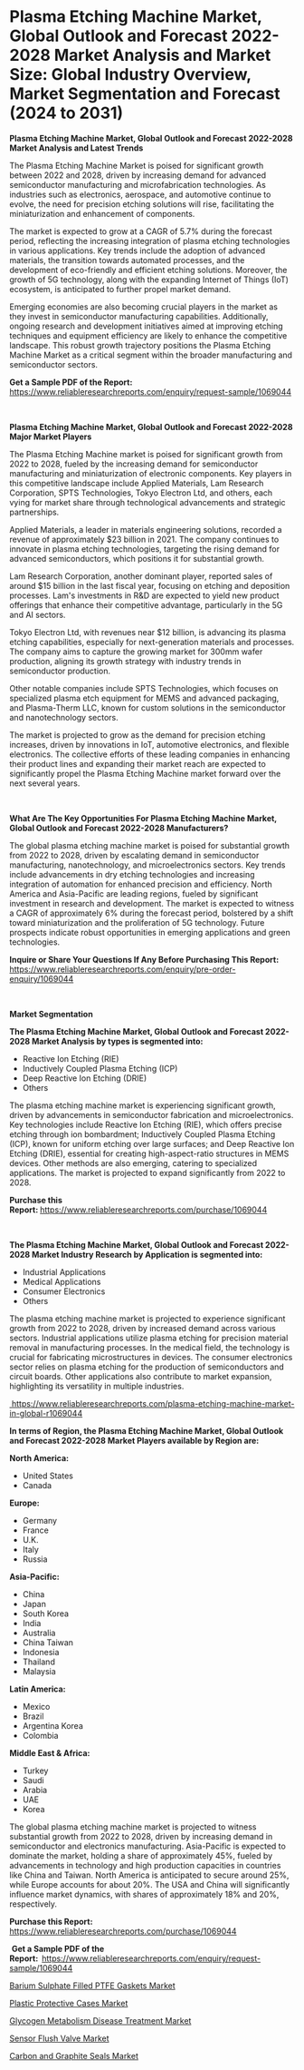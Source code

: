 <p><h1>Plasma Etching Machine Market, Global Outlook and Forecast 2022-2028 Market Analysis and Market Size: Global Industry Overview, Market Segmentation and Forecast (2024 to 2031)</h1></p><p><strong>Plasma Etching Machine Market, Global Outlook and Forecast 2022-2028 Market Analysis and Latest Trends</strong></p>
<p><p>The Plasma Etching Machine Market is poised for significant growth between 2022 and 2028, driven by increasing demand for advanced semiconductor manufacturing and microfabrication technologies. As industries such as electronics, aerospace, and automotive continue to evolve, the need for precision etching solutions will rise, facilitating the miniaturization and enhancement of components.</p><p>The market is expected to grow at a CAGR of 5.7% during the forecast period, reflecting the increasing integration of plasma etching technologies in various applications. Key trends include the adoption of advanced materials, the transition towards automated processes, and the development of eco-friendly and efficient etching solutions. Moreover, the growth of 5G technology, along with the expanding Internet of Things (IoT) ecosystem, is anticipated to further propel market demand.</p><p>Emerging economies are also becoming crucial players in the market as they invest in semiconductor manufacturing capabilities. Additionally, ongoing research and development initiatives aimed at improving etching techniques and equipment efficiency are likely to enhance the competitive landscape. This robust growth trajectory positions the Plasma Etching Machine Market as a critical segment within the broader manufacturing and semiconductor sectors.</p></p>
<p><strong>Get a Sample PDF of the Report:&nbsp;</strong> <a href="https://www.reliableresearchreports.com/enquiry/request-sample/1069044">https://www.reliableresearchreports.com/enquiry/request-sample/1069044</a></p>
<p>&nbsp;</p>
<p><strong>Plasma Etching Machine Market, Global Outlook and Forecast 2022-2028 Major Market Players</strong></p>
<p><p>The Plasma Etching Machine market is poised for significant growth from 2022 to 2028, fueled by the increasing demand for semiconductor manufacturing and miniaturization of electronic components. Key players in this competitive landscape include Applied Materials, Lam Research Corporation, SPTS Technologies, Tokyo Electron Ltd, and others, each vying for market share through technological advancements and strategic partnerships.</p><p>Applied Materials, a leader in materials engineering solutions, recorded a revenue of approximately $23 billion in 2021. The company continues to innovate in plasma etching technologies, targeting the rising demand for advanced semiconductors, which positions it for substantial growth.</p><p>Lam Research Corporation, another dominant player, reported sales of around $15 billion in the last fiscal year, focusing on etching and deposition processes. Lam's investments in R&D are expected to yield new product offerings that enhance their competitive advantage, particularly in the 5G and AI sectors.</p><p>Tokyo Electron Ltd, with revenues near $12 billion, is advancing its plasma etching capabilities, especially for next-generation materials and processes. The company aims to capture the growing market for 300mm wafer production, aligning its growth strategy with industry trends in semiconductor production.</p><p>Other notable companies include SPTS Technologies, which focuses on specialized plasma etch equipment for MEMS and advanced packaging, and Plasma-Therm LLC, known for custom solutions in the semiconductor and nanotechnology sectors.</p><p>The market is projected to grow as the demand for precision etching increases, driven by innovations in IoT, automotive electronics, and flexible electronics. The collective efforts of these leading companies in enhancing their product lines and expanding their market reach are expected to significantly propel the Plasma Etching Machine market forward over the next several years.</p></p>
<p>&nbsp;</p>
<p><strong>What Are The Key Opportunities For Plasma Etching Machine Market, Global Outlook and Forecast 2022-2028 Manufacturers?</strong></p>
<p><p>The global plasma etching machine market is poised for substantial growth from 2022 to 2028, driven by escalating demand in semiconductor manufacturing, nanotechnology, and microelectronics sectors. Key trends include advancements in dry etching technologies and increasing integration of automation for enhanced precision and efficiency. North America and Asia-Pacific are leading regions, fueled by significant investment in research and development. The market is expected to witness a CAGR of approximately 6% during the forecast period, bolstered by a shift toward miniaturization and the proliferation of 5G technology. Future prospects indicate robust opportunities in emerging applications and green technologies.</p></p>
<p><strong>Inquire or Share Your Questions If Any Before Purchasing This Report:</strong> <a href="https://www.reliableresearchreports.com/enquiry/pre-order-enquiry/1069044">https://www.reliableresearchreports.com/enquiry/pre-order-enquiry/1069044</a></p>
<p>&nbsp;</p>
<p><strong>Market Segmentation</strong></p>
<p><strong>The Plasma Etching Machine Market, Global Outlook and Forecast 2022-2028 Market Analysis by types is segmented into:</strong></p>
<p><ul><li>Reactive Ion Etching (RIE)</li><li>Inductively Coupled Plasma Etching (ICP)</li><li>Deep Reactive Ion Etching (DRIE)</li><li>Others</li></ul></p>
<p><p>The plasma etching machine market is experiencing significant growth, driven by advancements in semiconductor fabrication and microelectronics. Key technologies include Reactive Ion Etching (RIE), which offers precise etching through ion bombardment; Inductively Coupled Plasma Etching (ICP), known for uniform etching over large surfaces; and Deep Reactive Ion Etching (DRIE), essential for creating high-aspect-ratio structures in MEMS devices. Other methods are also emerging, catering to specialized applications. The market is projected to expand significantly from 2022 to 2028.</p></p>
<p><strong>Purchase this Report:&nbsp;</strong><a href="https://www.reliableresearchreports.com/purchase/1069044">https://www.reliableresearchreports.com/purchase/1069044</a></p>
<p>&nbsp;</p>
<p><strong>The Plasma Etching Machine Market, Global Outlook and Forecast 2022-2028 Market Industry Research by Application is segmented into:</strong></p>
<p><ul><li>Industrial Applications</li><li>Medical Applications</li><li>Consumer Electronics</li><li>Others</li></ul></p>
<p><p>The plasma etching machine market is projected to experience significant growth from 2022 to 2028, driven by increased demand across various sectors. Industrial applications utilize plasma etching for precision material removal in manufacturing processes. In the medical field, the technology is crucial for fabricating microstructures in devices. The consumer electronics sector relies on plasma etching for the production of semiconductors and circuit boards. Other applications also contribute to market expansion, highlighting its versatility in multiple industries.</p></p>
<p><a href="https://www.reliableresearchreports.com/plasma-etching-machine-market-in-global-r1069044">&nbsp;https://www.reliableresearchreports.com/plasma-etching-machine-market-in-global-r1069044</a></p>
<p><strong>In terms of Region, the Plasma Etching Machine Market, Global Outlook and Forecast 2022-2028 Market Players available by Region are:</strong></p>
<p>
    <p> <strong> North America: </strong>
        <ul>
            <li>United States</li>
            <li>Canada</li>
        </ul>
        </p> 
    <p> <strong> Europe: </strong>
        <ul>
            <li>Germany</li>
            <li>France</li>
            <li>U.K.</li>
            <li>Italy</li>
            <li>Russia</li>
        </ul>
        </p> 
    <p> <strong> Asia-Pacific: </strong>
        <ul>
            <li>China</li>
            <li>Japan</li>
            <li>South Korea</li>
            <li>India</li>
            <li>Australia</li>
            <li>China Taiwan</li>
            <li>Indonesia</li>
            <li>Thailand</li>
            <li>Malaysia</li>
        </ul>
        </p> 
    <p> <strong> Latin America: </strong>
        <ul>
            <li>Mexico</li>
            <li>Brazil</li>
            <li>Argentina Korea</li>
            <li>Colombia</li>
        </ul>
        </p> 
    <p> <strong> Middle East & Africa: </strong>
        <ul>
            <li>Turkey</li>
            <li>Saudi</li>
            <li>Arabia</li>
            <li>UAE</li>
            <li>Korea</li>
        </ul>
    </p>
    </p>
<p><p>The global plasma etching machine market is projected to witness substantial growth from 2022 to 2028, driven by increasing demand in semiconductor and electronics manufacturing. Asia-Pacific is expected to dominate the market, holding a share of approximately 45%, fueled by advancements in technology and high production capacities in countries like China and Taiwan. North America is anticipated to secure around 25%, while Europe accounts for about 20%. The USA and China will significantly influence market dynamics, with shares of approximately 18% and 20%, respectively.</p></p>
<p><strong>Purchase this Report: </strong><a href="https://www.reliableresearchreports.com/purchase/1069044">https://www.reliableresearchreports.com/purchase/1069044</a></p>
<p>&nbsp;<strong>Get a Sample PDF of the Report:&nbsp;&nbsp;</strong><a href="https://www.reliableresearchreports.com/enquiry/request-sample/1069044">https://www.reliableresearchreports.com/enquiry/request-sample/1069044</a></p>
<p><strong></strong></p>
<p><p><a href="https://medium.com/@denisewilsogdn64/global-barium-sulphate-filled-ptfe-gaskets-industry-research-report-competitive-landscape-market-984f95276ec1">Barium Sulphate Filled PTFE Gaskets Market</a></p><p><a href="https://www.linkedin.com/pulse/plastic-protective-cases-market-trends-growth-outlook-2024-sk8te?trackingId=UwnnThccRnaNbphtuzNgTA%3D%3D">Plastic Protective Cases Market</a></p><p><a href="https://issuu.com/reportprime-2/docs/glycogen-metabolism-disease-treatme_20bbf0c751db8d">Glycogen Metabolism Disease Treatment Market</a></p><p><a href="https://www.linkedin.com/pulse/sensor-flush-valve-market-share-size-trends-industry-analysis-6btpe?trackingId=stzqMhfPSQSy8GUN2v6qzA%3D%3D">Sensor Flush Valve Market</a></p><p><a href="https://medium.com/@denisewilsogdn64/carbon-and-graphite-seals-market-global-market-share-and-ranking-overall-sales-and-demand-810f8e5710ee">Carbon and Graphite Seals Market</a></p></p>